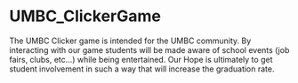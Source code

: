 # UMBC_ClickerGame
The UMBC Clicker game is intended for the UMBC community. By interacting with our game students will be made aware of school events (job fairs, clubs, etc…) while being entertained.
Our Hope is ultimately to get student involvement in such a way that will increase the graduation rate.

